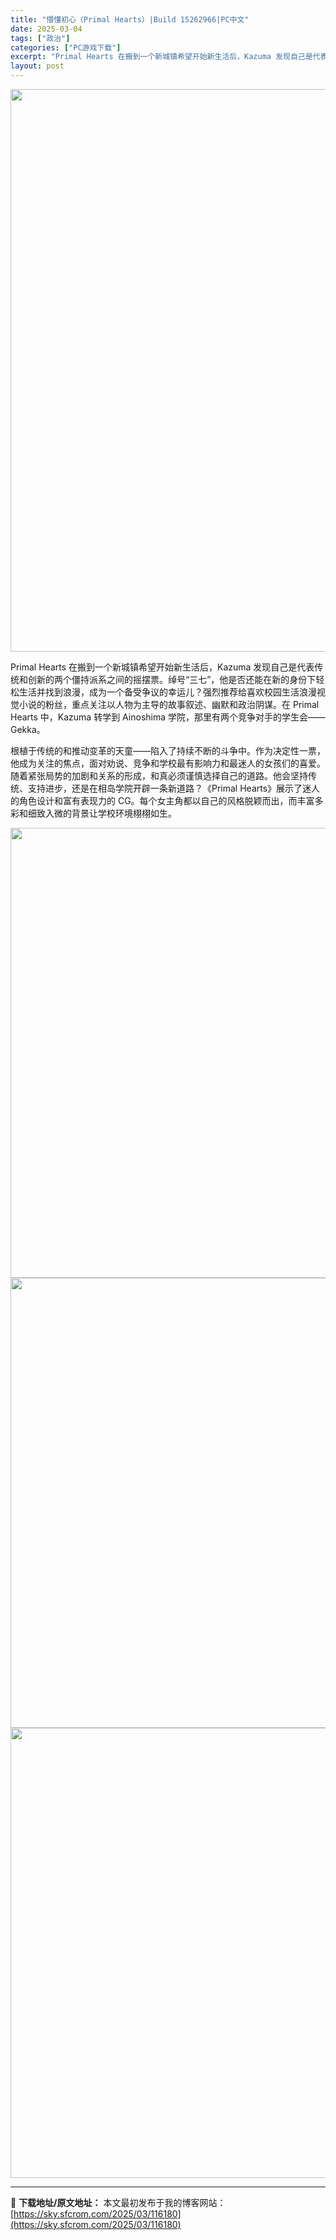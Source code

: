 ```yaml
---
title: "懵懂初心（Primal Hearts）|Build 15262966|PC中文"
date: 2025-03-04
tags: ["政治"]
categories: ["PC游戏下载"]
excerpt: "Primal Hearts 在搬到一个新城镇希望开始新生活后，Kazuma 发现自己是代表传统和创新的两个僵持派系之间的摇摆票。绰号“三七”，他是否还能在新的身份下轻松生活并找到浪漫，成为一个备受争议的幸运儿？强烈推荐给喜欢校园生活浪漫视觉小说的粉丝，重点关注以人物为主导的故事叙述、幽默和政治阴谋。&hellip;"
layout: post
---
```


<img class="aligncenter size-full wp-image-116184" src="https://sky.sfcrom.com/wp-content/uploads/2025/03/2025030403095549.webp" alt="" width="600" height="900" />

Primal Hearts 在搬到一个新城镇希望开始新生活后，Kazuma 发现自己是代表传统和创新的两个僵持派系之间的摇摆票。绰号“三七”，他是否还能在新的身份下轻松生活并找到浪漫，成为一个备受争议的幸运儿？强烈推荐给喜欢校园生活浪漫视觉小说的粉丝，重点关注以人物为主导的故事叙述、幽默和政治阴谋。在 Primal Hearts 中，Kazuma 转学到 Ainoshima 学院，那里有两个竞争对手的学生会——Gekka。

<span>根植于传统的和推动变革的天童——陷入了持续不断的斗争中。作为决定性一票，他成为关注的焦点，面对劝说、竞争和学校最有影响力和最迷人的女孩们的喜爱。随着紧张局势的加剧和关系的形成，和真必须谨慎选择自己的道路。他会坚持传统、支持进步，还是在相岛学院开辟一条新道路？《Primal Hearts》展示了迷人的角色设计和富有表现力的 CG。每个女主角都以自己的风格脱颖而出，而丰富多彩和细致入微的背景让学校环境栩栩如生。</span>

<img class="aligncenter size-full wp-image-116183" src="https://sky.sfcrom.com/wp-content/uploads/2025/03/202503040309541.webp" alt="" width="1280" height="720" /> <img class="aligncenter size-full wp-image-116182" src="https://sky.sfcrom.com/wp-content/uploads/2025/03/2025030403095422.webp" alt="" width="1280" height="720" /> <img class="aligncenter size-full wp-image-116181" src="https://sky.sfcrom.com/wp-content/uploads/2025/03/2025030403095454.webp" alt="" width="1280" height="720" />

---
📖 **下载地址/原文地址：** 本文最初发布于我的博客网站：[https://sky.sfcrom.com/2025/03/116180](https://sky.sfcrom.com/2025/03/116180)
